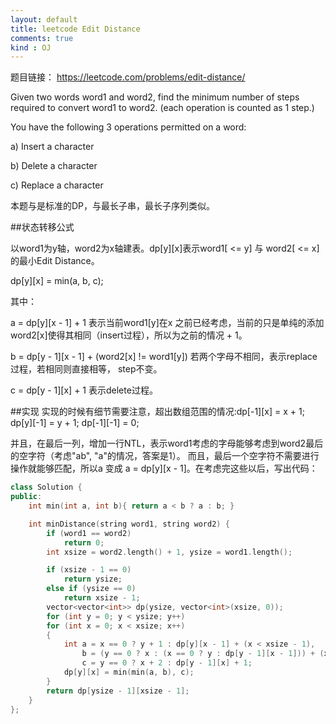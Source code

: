 ```yaml
---
layout: default
title: leetcode Edit Distance
comments: true
kind : OJ
---
```

题目链接：
https://leetcode.com/problems/edit-distance/

Given two words word1 and word2, find the minimum number of steps required to convert word1 to word2. (each operation is counted as 1 step.)

You have the following 3 operations permitted on a word:

a) Insert a character

b) Delete a character

c) Replace a character

本题与是标准的DP，与最长子串，最长子序列类似。

##状态转移公式

以word1为y轴，word2为x轴建表。dp[y][x]表示word1[ <= y] 与 word2[ <= x]的最小Edit Distance。

dp[y][x] = min(a, b, c);

其中：

a = dp[y][x - 1] + 1 表示当前word1[y]在x 之前已经考虑，当前的只是单纯的添加word2[x]使得其相同（insert过程），所以为之前的情况 + 1。

b = dp[y - 1][x - 1] + (word2[x] != word1[y]) 若两个字母不相同，表示replace过程，若相同则直接相等， step不变。

c = dp[y - 1][x] + 1 表示delete过程。

##实现
实现的时候有细节需要注意，超出数组范围的情况:dp[-1][x] = x + 1; dp[y][-1] = y + 1; dp[-1][-1] = 0;

并且，在最后一列，增加一行NTL，表示word1考虑的字母能够考虑到word2最后的空字符（考虑"ab", "a"的情况，答案是1）。
而且，最后一个空字符不需要进行操作就能够匹配，所以a 变成 a = dp[y][x - 1]。在考虑完这些以后，写出代码：

```c++
class Solution {
public:
	int min(int a, int b){ return a < b ? a : b; }

	int minDistance(string word1, string word2) {
		if (word1 == word2)
			return 0;
		int xsize = word2.length() + 1, ysize = word1.length();

		if (xsize - 1 == 0)
			return ysize;
		else if (ysize == 0)
			return xsize - 1;
		vector<vector<int>> dp(ysize, vector<int>(xsize, 0));
		for (int y = 0; y < ysize; y++)
		for (int x = 0; x < xsize; x++)
		{
			int a = x == 0 ? y + 1 : dp[y][x - 1] + (x < xsize - 1),
				b = (y == 0 ? x : (x == 0 ? y : dp[y - 1][x - 1])) + (x >= xsize - 1 || word2[x] != word1[y]),
				c = y == 0 ? x + 2 : dp[y - 1][x] + 1;
			dp[y][x] = min(min(a, b), c);
		}
		return dp[ysize - 1][xsize - 1];
	}
};
```

